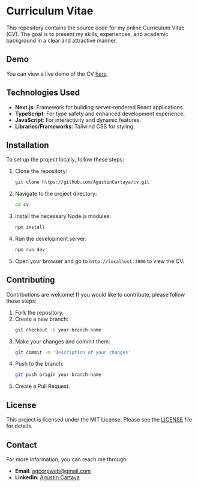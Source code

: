# Curriculum Vitae

This repository contains the source code for my online Curriculum Vitae (CV). The goal is to present my skills, experiences, and academic background in a clear and attractive manner.

## Demo

You can view a live demo of the CV [here](https://agustin-cartaya.vercel.app/).

## Technologies Used

- **Next.js**: Framework for building server-rendered React applications.
- **TypeScript**: For type safety and enhanced development experience.
- **JavaScript**: For interactivity and dynamic features.
- **Libraries/Frameworks**: Tailwind CSS for styling.

## Installation

To set up the project locally, follow these steps:

1. Clone the repository:
   ```bash
   git clone https://github.com/AgustinCartaya/cv.git
   ```

2. Navigate to the project directory:
   ```bash
   cd cv
   ```

3. Install the necessary Node.js modules:
   ```bash
   npm install
   ```

4. Run the development server:
   ```bash
   npm run dev
   ```

5. Open your browser and go to `http://localhost:3000` to view the CV.

## Contributing

Contributions are welcome! If you would like to contribute, please follow these steps:

1. Fork the repository.
2. Create a new branch:
   ```bash
   git checkout -b your-branch-name
   ```
3. Make your changes and commit them:
   ```bash
   git commit -m 'Description of your changes'
   ```
4. Push to the branch:
   ```bash
   git push origin your-branch-name
   ```
5. Create a Pull Request.

## License

This project is licensed under the MIT License. Please see the [LICENSE](LICENSE) file for details.

## Contact

For more information, you can reach me through:

- **Email**: agcorpweb@gmail.com
- **LinkedIn**: [Agustin Cartaya](https://www.linkedin.com/in/agustincartaya)
